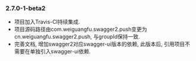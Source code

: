 ### 2.7.0-1-beta2
* 项目加入Travis-CI持续集成.
* 项目源码路径由com.weiguangfu.swagger2.push变更为cn.weiguangfu.swagger2.push, 与groupId保持一致.
* 完善文档, 增加swagger2对应swagger-ui版本的依赖, 此版本后, 引用项目不需要在单独引入swagger-ui依赖.